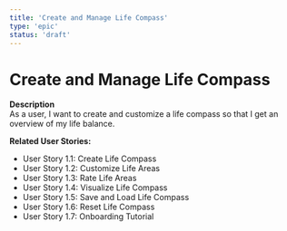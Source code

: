 ```yaml
---
title: 'Create and Manage Life Compass'
type: 'epic'
status: 'draft'
---
```


# Create and Manage Life Compass

**Description**  
As a user, I want to create and customize a life compass so that I get an overview of my life balance.

**Related User Stories:**

- User Story 1.1: Create Life Compass
- User Story 1.2: Customize Life Areas
- User Story 1.3: Rate Life Areas
- User Story 1.4: Visualize Life Compass
- User Story 1.5: Save and Load Life Compass
- User Story 1.6: Reset Life Compass
- User Story 1.7: Onboarding Tutorial
